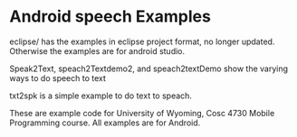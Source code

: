 Android speech Examples
===========

eclipse/ has the examples in eclipse project format, no longer updated.  Otherwise the examples are for android studio.

Speak2Text, speach2Textdemo2, and speach2textDemo show the varying ways to do speech to text

txt2spk is a simple example to do text to speach.


These are example code for University of Wyoming, Cosc 4730 Mobile Programming course.
All examples are for Android.
